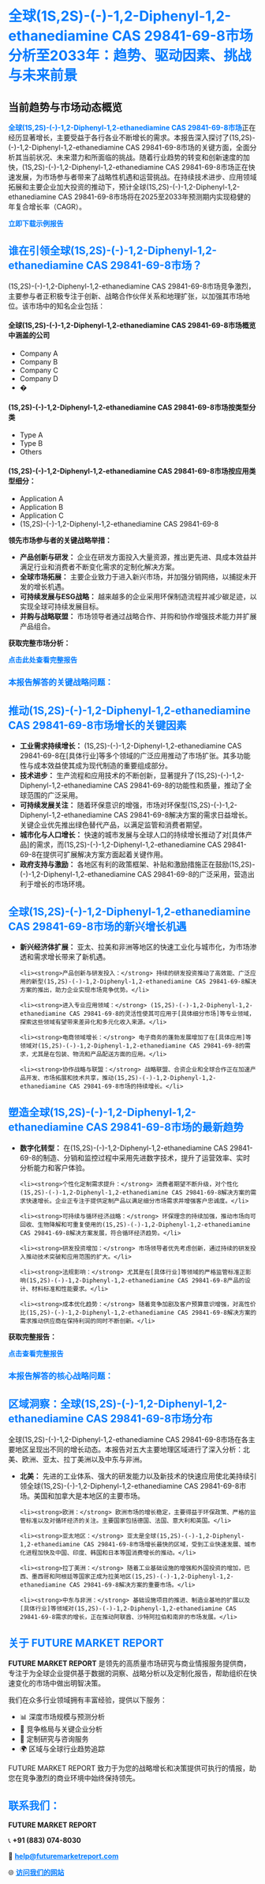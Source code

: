<h1 style="color: #007BFF;">全球(1S,2S)-(-)-1,2-Diphenyl-1,2-ethanediamine CAS 29841-69-8市场分析至2033年：趋势、驱动因素、挑战与未来前景</h1>

<section id="overview">
<h2>当前趋势与市场动态概览</h2>
<p><a href="https://www.futuremarketreport.com/zh-CN/industry-report/1s2s-12-diphenyl-12-ethanediamine-cas-29841-69-8-market" style="color: #007BFF; text-decoration: none;"><strong>全球(1S,2S)-(-)-1,2-Diphenyl-1,2-ethanediamine CAS 29841-69-8市场</strong></a>正在经历显著增长，主要受益于各行各业不断增长的需求。本报告深入探讨了(1S,2S)-(-)-1,2-Diphenyl-1,2-ethanediamine CAS 29841-69-8市场的关键方面，全面分析其当前状况、未来潜力和所面临的挑战。随着行业趋势的转变和创新速度的加快，(1S,2S)-(-)-1,2-Diphenyl-1,2-ethanediamine CAS 29841-69-8市场正在快速发展，为市场参与者带来了战略性机遇和运营挑战。在持续技术进步、应用领域拓展和主要企业加大投资的推动下，预计全球(1S,2S)-(-)-1,2-Diphenyl-1,2-ethanediamine CAS 29841-69-8市场将在2025至2033年预测期内实现稳健的年复合增长率（CAGR）。</p>
</section>

<section id="overview">
<p><a href="https://www.futuremarketreport.com/zh-CN/request-sample/reportId=111130" style="color: #007BFF; text-decoration: none;"><strong>立即下载示例报告</strong></a></p>
</section>

<section id="key-players">
<h2 style="color: #007BFF;">谁在引领全球(1S,2S)-(-)-1,2-Diphenyl-1,2-ethanediamine CAS 29841-69-8市场？</h2>
<p>(1S,2S)-(-)-1,2-Diphenyl-1,2-ethanediamine CAS 29841-69-8市场竞争激烈，主要参与者正积极专注于创新、战略合作伙伴关系和地理扩张，以加强其市场地位。该市场中的知名企业包括：</p>
<h4>全球(1S,2S)-(-)-1,2-Diphenyl-1,2-ethanediamine CAS 29841-69-8市场概览中涵盖的公司</h4>
<ul><li>Company A</li><li>Company B</li><li>Company C</li><li>Company D</li><li>�</li></ul>
<h4>(1S,2S)-(-)-1,2-Diphenyl-1,2-ethanediamine CAS 29841-69-8市场按类型分类</h4>
<ul><li>Type A</li><li>Type B</li><li>Others</li></ul>

<h4>(1S,2S)-(-)-1,2-Diphenyl-1,2-ethanediamine CAS 29841-69-8市场按应用类型细分：</h4>
<ul><li>Application A</li><li>Application B</li><li>Application C</li><li>(1S,2S)-(-)-1,2-Diphenyl-1,2-ethanediamine CAS 29841-69-8</li></ul>
<p><strong>领先市场参与者的关键战略举措：</strong></p> 
<ul> 
<li><strong>产品创新与研发：</strong> 企业在研发方面投入大量资源，推出更先进、具成本效益并满足行业和消费者不断变化需求的定制化解决方案。</li> 
<li><strong>全球市场拓展：</strong> 主要企业致力于进入新兴市场，并加强分销网络，以捕捉未开发的增长机遇。</li> 
<li><strong>可持续发展与ESG战略：</strong> 越来越多的企业采用环保制造流程并减少碳足迹，以实现全球可持续发展目标。</li> 
<li><strong>并购与战略联盟：</strong> 市场领导者通过战略合作、并购和协作增强技术能力并扩展产品组合。</li> 
</ul>
</section>

<section>
<p><strong>获取完整市场分析：</strong></p> 
<a href="https://www.futuremarketreport.com/zh-CN/industry-report/1s2s-12-diphenyl-12-ethanediamine-cas-29841-69-8-market" style="color: #007BFF; text-decoration: none;"><strong>点击此处查看完整报告</strong></a> 
<h3 style="color: #007BFF;">本报告解答的关键战略问题：</h3>
</section>

<section id="driving-factors">
  <h2 style="color: #007BFF;">推动(1S,2S)-(-)-1,2-Diphenyl-1,2-ethanediamine CAS 29841-69-8市场增长的关键因素</h2>
  <ul>
    <li><strong>工业需求持续增长：</strong> (1S,2S)-(-)-1,2-Diphenyl-1,2-ethanediamine CAS 29841-69-8在[具体行业]等多个领域的广泛应用推动了市场扩张。其多功能性与成本效益使其成为现代制造的重要组成部分。</li>
    <li><strong>技术进步：</strong> 生产流程和应用技术的不断创新，显著提升了(1S,2S)-(-)-1,2-Diphenyl-1,2-ethanediamine CAS 29841-69-8的功能性和质量，推动了全球范围的广泛采用。</li>
    <li><strong>可持续发展关注：</strong> 随着环保意识的增强，市场对环保型(1S,2S)-(-)-1,2-Diphenyl-1,2-ethanediamine CAS 29841-69-8解决方案的需求日益增长。关键企业优先推出绿色替代产品，以满足监管和消费者期望。</li>
    <li><strong>城市化与人口增长：</strong> 快速的城市发展与全球人口的持续增长推动了对[具体产品]的需求，而(1S,2S)-(-)-1,2-Diphenyl-1,2-ethanediamine CAS 29841-69-8在提供可扩展解决方案方面起着关键作用。</li>
    <li><strong>政府支持与激励：</strong> 各地区有利的政策框架、补贴和激励措施正在鼓励(1S,2S)-(-)-1,2-Diphenyl-1,2-ethanediamine CAS 29841-69-8的广泛采用，营造出利于增长的市场环境。</li>
  </ul>
</section>

<section id="growth-opportunities">
  <h2 style="color: #007BFF;">全球(1S,2S)-(-)-1,2-Diphenyl-1,2-ethanediamine CAS 29841-69-8市场的新兴增长机遇</h2>
  <ul>
    <li><strong>新兴经济体扩展：</strong> 亚太、拉美和非洲等地区的快速工业化与城市化，为市场渗透和需求增长带来了新机遇。</li>
    
    <li><strong>产品创新与研发投入：</strong> 持续的研发投资推动了高效能、广泛应用的新型(1S,2S)-(-)-1,2-Diphenyl-1,2-ethanediamine CAS 29841-69-8解决方案的推出，助力企业实现市场竞争优势。</li>
    
    <li><strong>进入专业应用领域：</strong> (1S,2S)-(-)-1,2-Diphenyl-1,2-ethanediamine CAS 29841-69-8的灵活性使其可应用于[具体细分市场]等专业领域，探索这些领域有望带来差异化和多元化收入来源。</li>
    
    <li><strong>电商领域增长：</strong> 电子商务的蓬勃发展增加了在[具体应用]等领域对(1S,2S)-(-)-1,2-Diphenyl-1,2-ethanediamine CAS 29841-69-8的需求，尤其是在包装、物流和产品配送方面的应用。</li>
    
    <li><strong>协作战略与联盟：</strong> 战略联盟、合资企业和全球合作正在加速产品开发、市场拓展和技术共享，推动(1S,2S)-(-)-1,2-Diphenyl-1,2-ethanediamine CAS 29841-69-8市场的持续增长。</li>
  </ul>
</section>

<section id="trending-factors">
  <h2 style="color: #007BFF;">塑造全球(1S,2S)-(-)-1,2-Diphenyl-1,2-ethanediamine CAS 29841-69-8市场的最新趋势</h2>
  <ul>
    <li><strong>数字化转型：</strong> 在(1S,2S)-(-)-1,2-Diphenyl-1,2-ethanediamine CAS 29841-69-8的制造、分销和监控过程中采用先进数字技术，提升了运营效率、实时分析能力和客户体验。</li>
    
    <li><strong>个性化定制需求提升：</strong> 消费者期望不断升级，对个性化(1S,2S)-(-)-1,2-Diphenyl-1,2-ethanediamine CAS 29841-69-8解决方案的需求快速增长。企业正专注于提供定制产品以满足细分市场需求并增强客户忠诚度。</li>
    
    <li><strong>可持续与循环经济战略：</strong> 环保理念的持续加强，推动市场向可回收、生物降解和可重复使用的(1S,2S)-(-)-1,2-Diphenyl-1,2-ethanediamine CAS 29841-69-8解决方案发展，符合循环经济趋势。</li>
    
    <li><strong>研发投资增加：</strong> 市场领导者优先考虑创新，通过持续的研发投入推动技术突破和应用范围的扩大。</li>
    
    <li><strong>法规影响：</strong> 尤其是在[具体行业]等领域的严格监管标准正影响(1S,2S)-(-)-1,2-Diphenyl-1,2-ethanediamine CAS 29841-69-8产品的设计、材料标准和性能要求。</li>
    
    <li><strong>成本优化趋势：</strong> 随着竞争加剧及客户预算意识增强，对高性价比(1S,2S)-(-)-1,2-Diphenyl-1,2-ethanediamine CAS 29841-69-8解决方案的需求推动供应商在保持利润的同时不断创新。</li>
  </ul>
</section>

<section>
  <p><strong>获取完整报告：</strong></p>
  <a href="https://www.futuremarketreport.com/zh-CN/industry-report/1s2s-12-diphenyl-12-ethanediamine-cas-29841-69-8-market" style="color: #007BFF; text-decoration: none;"><strong>点击查看完整报告</strong></a>

  <h3 style="color: #007BFF;">本报告解答的核心战略问题：</h3>
</section>

<section id="regional-analysis">
  <h2 style="color: #007BFF;">区域洞察：全球(1S,2S)-(-)-1,2-Diphenyl-1,2-ethanediamine CAS 29841-69-8市场分布</h2>
  <p>全球(1S,2S)-(-)-1,2-Diphenyl-1,2-ethanediamine CAS 29841-69-8市场在各主要地区呈现出不同的增长动态。本报告对五大主要地理区域进行了深入分析：北美、欧洲、亚太、拉丁美洲以及中东与非洲。</p>
  <ul>
    <li><strong>北美：</strong> 先进的工业体系、强大的研发能力以及新技术的快速应用使北美持续引领全球(1S,2S)-(-)-1,2-Diphenyl-1,2-ethanediamine CAS 29841-69-8市场。美国和加拿大是本地区的主要市场。</li>

    <li><strong>欧洲：</strong> 欧洲市场的增长稳定，主要得益于环保政策、严格的监管标准以及对循环经济的关注。主要国家包括德国、法国、意大利和英国。</li>

    <li><strong>亚太地区：</strong> 亚太是全球(1S,2S)-(-)-1,2-Diphenyl-1,2-ethanediamine CAS 29841-69-8市场增长最快的区域，受到工业快速发展、城市化进程加快及中国、印度、韩国和日本等国消费增长的推动。</li>

    <li><strong>拉丁美洲：</strong> 随着工业基础设施的增强和外国投资的增加，巴西、墨西哥和阿根廷等国家正成为拉美地区(1S,2S)-(-)-1,2-Diphenyl-1,2-ethanediamine CAS 29841-69-8解决方案的重要市场。</li>

    <li><strong>中东与非洲：</strong> 基础设施项目的推进、制造业基地的扩展以及[具体行业]等领域对(1S,2S)-(-)-1,2-Diphenyl-1,2-ethanediamine CAS 29841-69-8需求的增长，正在推动阿联酋、沙特阿拉伯和南非的市场发展。</li>
  </ul>
</section>

<footer>
<h2 style="color: #007BFF;">关于 FUTURE MARKET REPORT</h2>
<p><strong>FUTURE MARKET REPORT</strong> 是领先的高质量市场研究与商业情报服务提供商，专注于为全球企业提供基于数据的洞察、战略分析以及定制化报告，帮助组织在快速变化的市场中做出明智决策。</p>

<p>我们在众多行业领域拥有丰富经验，提供以下服务：</p>
<ul>
  <li>📊 深度市场规模与预测分析</li>
  <li>📌 竞争格局与关键企业分析</li>
  <li>🧩 定制研究与咨询服务</li>
  <li>🌍 区域与全球行业趋势追踪</li>
</ul>

<p>FUTURE MARKET REPORT 致力于为您的战略增长和决策提供可执行的情报，助您在竞争激烈的商业环境中始终保持领先。</p>

<h2 style="color: #007BFF;">联系我们：</h2>
<p><strong>FUTURE MARKET REPORT</strong></p>
<p>📞 <strong>+91 (883) 074-8030</strong></p>
<p>📧 <strong><a href="mailto:help@futuremarketreport.com" style="color: #007BFF;">help@futuremarketreport.com</a></strong></p>
<p>🌐 <strong><a href="https://www.futuremarketreport.com/" style="color: #007BFF;">访问我们的网站</a></strong></p>
</footer>